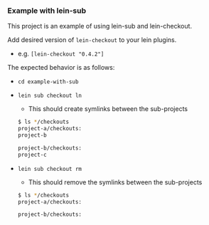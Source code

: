 ### Example with lein-sub

This project is an example of using lein-sub and lein-checkout.

Add desired version of `lein-checkout` to your lein plugins.
* e.g. `[lein-checkout "0.4.2"]`


The expected behavior is as follows:
* `cd example-with-sub`

* `lein sub checkout ln`
  * This should create symlinks between the sub-projects
  ```bash
  $ ls */checkouts
  project-a/checkouts:
  project-b

  project-b/checkouts:
  project-c
  ```

* `lein sub checkout rm`
  * This should remove the symlinks between the sub-projects
  ```bash
  $ ls */checkouts
  project-a/checkouts:

  project-b/checkouts:
  ```

